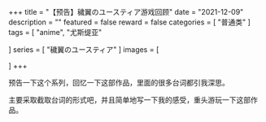 +++
title = "【预告】穢翼のユースティア游戏回顾"
date = "2021-12-09"
description = ""
featured = false
reward = false
categories = [
  "普通类"
]
tags = [
  "anime",
  "尤斯缇亚"

]
series = [
  "穢翼のユースティア"
]
images = [

]
+++

预告一下这个系列，回忆一下这部作品，里面的很多台词都引我深思。



<!--more-->

主要采取截取台词的形式吧，并且简单地写一下我的感受，重头游玩一下这部作品。
